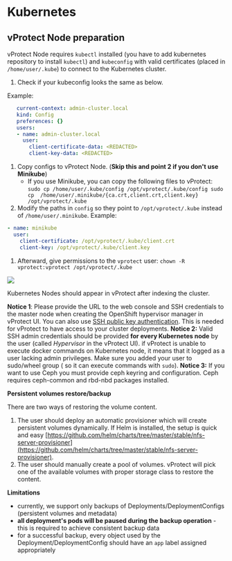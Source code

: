 # Kubernetes

## vProtect Node preparation

vProtect Node requires `kubectl` installed \(you have to add kubernetes repository to install `kubectl`\) and `kubeconfig` with valid certificates \(placed in `/home/user/.kube`\) to connect to the Kubernetes cluster.

1. Check if your kubeconfig looks the same as below.

Example:

```yaml
   current-context: admin-cluster.local
   kind: Config
   preferences: {}
   users:
   - name: admin-cluster.local
     user:
       client-certificate-data: <REDACTED>
       client-key-data: <REDACTED>
```

1. Copy configs to vProtect Node. \(**Skip this and point 2 if you don't use Minikube**\)
   * If you use Minikube, you can copy the following files to vProtect: `sudo cp /home/user/.kube/config /opt/vprotect/.kube/config sudo cp  /home/user/.minikube/{ca.crt,client.crt,client.key} /opt/vprotect/.kube`
2. Modify the paths in `config` so they point to `/opt/vprotect/.kube` instead of `/home/user/.minikube`. Example:

```yaml
- name: minikube
  user:
    client-certificate: /opt/vprotect/.kube/client.crt
    client-key: /opt/vprotect/.kube/client.key
```

1. Afterward, give permissions to the `vprotect` user: `chown -R vprotect:vprotect /opt/vprotect/.kube`

![](../../../.gitbook/assets/protected-platforms-containers-kubernetes.jpg)

Kubernetes Nodes should appear in vProtect after indexing the cluster.

**Notice 1**: Please provide the URL to the web console and SSH credentials to the master node when creating the OpenShift hypervisor manager in vProtect UI. You can also use [SSH public key authentication](../../common-tasks/ssh-public-key-authentication.md). This is needed for vProtect to have access to your cluster deployments. **Notice 2:** Valid SSH admin credentials should be provided **for every Kubernetes node** by the user \(called _Hypervisor_ in the vProtect UI\). if vProtect is unable to execute docker commands on Kubernetes node, it means that it logged as a user lacking admin privileges. Make sure you added your user to sudo/wheel group \( so it can execute commands with `sudo`\). **Notice 3:** If you want to use Ceph you must provide ceph keyring and configuration. Ceph requires ceph-common and rbd-nbd packages installed.

**Persistent volumes restore/backup**

There are two ways of restoring the volume content.

1. The user should deploy an automatic provisioner which will create persistent volumes dynamically. If Helm is installed, the setup is quick and easy [https://github.com/helm/charts/tree/master/stable/nfs-server-provisioner](https://github.com/helm/charts/tree/master/stable/nfs-server-provisioner).
2. The user should manually create a pool of volumes. vProtect will pick one of the available volumes with proper storage class to restore the content.

**Limitations**

* currently, we support only backups of Deployments/DeploymentConfigs \(persistent volumes and metadata\)
* **all deployment's pods will be paused during the backup operation** - this is required to achieve consistent backup data
* for a successful backup, every object used by the Deployment/DeploymentConfig should have an `app` label assigned appropriately

